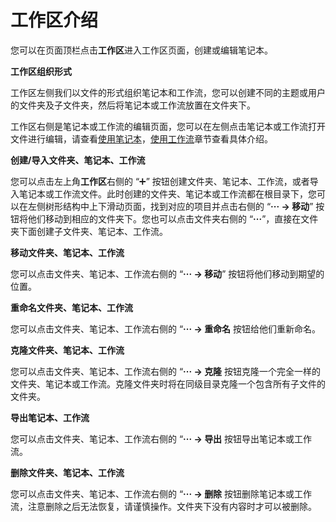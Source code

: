# 工作区介绍

您可以在页面顶栏点击**工作区**进入工作区页面，创建或编辑笔记本。

**工作区组织形式**

工作区左侧我们以文件的形式组织笔记本和工作流，您可以创建不同的主题或用户的文件夹及子文件夹，然后将笔记本或工作流放置在文件夹下。

工作区右侧是笔记本或工作流的编辑页面，您可以在左侧点击笔记本或工作流打开文件进行编辑，请查看[使用笔记本](notebook.md)，[使用工作流](notebook.md)章节查看具体介绍。

**创建/导入文件夹、笔记本、工作流**

您可以点击左上角**工作区**右侧的 “➕” 按钮创建文件夹、笔记本、工作流，或者导入笔记本或工作流文件。此时创建的文件夹、笔记本或工作流都在根目录下，您可以在左侧树形结构中上下滑动页面，找到对应的项目并点击右侧的 “**···  -> 移动**” 按钮将他们移动到相应的文件夹下。您也可以点击文件夹右侧的 “**···**”，直接在文件夹下面创建子文件夹、笔记本、工作流。

**移动文件夹、笔记本、工作流**

您可以点击文件夹、笔记本、工作流右侧的 “**··· -> 移动**” 按钮将他们移动到期望的位置。

**重命名文件夹、笔记本、工作流**

您可以点击文件夹、笔记本、工作流右侧的 “**··· -> 重命名** 按钮给他们重新命名。

**克隆文件夹、笔记本、工作流**

您可以点击文件夹、笔记本、工作流右侧的 “**··· -> 克隆** 按钮克隆一个完全一样的文件夹、笔记本或工作流。克隆文件夹时将在同级目录克隆一个包含所有子文件的文件夹。

**导出笔记本、工作流**

您可以点击文件夹、笔记本、工作流右侧的 “**··· -> 导出** 按钮导出笔记本或工作流。

**删除文件夹、笔记本、工作流**

您可以点击文件夹、笔记本、工作流右侧的 “**··· -> 删除** 按钮删除笔记本或工作流，注意删除之后无法恢复，请谨慎操作。文件夹下没有内容时才可以被删除。

